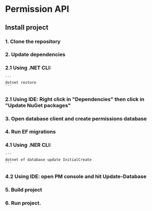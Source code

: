 # Permission API

## Install project

### 1. Clone the repository
### 2. Update dependencies 
### 2.1 Using .NET CLI: 

	```
	dotnet restore
	```

### 2.1 Using IDE: Right click in "Dependencies" then click in "Update NuGet packages"
### 3. Open database client and create permissions database
### 4. Run EF migrations
### 4.1 Using .NER CLI: 

	```
	dotnet ef database update InitialCreate
	```

### 4.2 Using IDE: open PM console and hit Update-Database
### 5. Build project
### 6. Run project.

